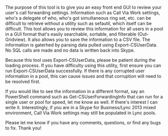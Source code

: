 ﻿The purpose of this tool is to give you an easy front end GUI to review your user's call forwarding settings. Information such as Call Via Work settings, who's a delegate of who, who's got simultaneous ring set, etc. can be difficult to retrieve without a utility such as sefautil, which itself can be difficult. This tool allows you to review this information for all users in a pool in a GUI format that's easily searchable, sortable, and filterable (Out-Gridview). It also allows you to save the information to a CSV file. The information is gaterhed by parsing data pulled using Export-CSUserData. No SQL calls are made and no data is written back into Skype.

Because this tool uses Export-CSUserData, please be patient during the loading process. If you have difficulty using this utility, first ensure you can run Export-CSUserData successfully. If there is any corrupted user information in a pool, this can cause issues and that corruption will need to be resolved first.

If you would like to see the information in a different format, say an PowerShell command such as Get-CSUserForwardingInfo that can run for a single user or pool for speed, let me know as well. If there's interest I can write it.  Interestingly, if you are in a Skype for Business/Lync 2013 mixed environment, Call Via Work settings may still be populated in Lync pools.

Please let me know if you have any comments, questions, or find any bugs to fix.  Thank you!

